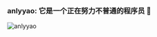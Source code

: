 ### anlyyao: 它是一个正在努力不普通的程序员 👋
<!--
**anlyyao/anlyyao** is a ✨ _special_ ✨ repository because its `README.md` (this file) appears on your GitHub profile.

Here are some ideas to get you started:

- 🔭 I’m currently working on ...
- 🌱 I’m currently learning ...
- 👯 I’m looking to collaborate on ...
- 🤔 I’m looking for help with ...
- 💬 Ask me about ...
- 📫 How to reach me: ...
- 😄 Pronouns: ...
- ⚡ Fun fact: ...
-->

![anlyyao](https://github-readme-stats.vercel.app/api?username=anlyyao&show_icons=true)
